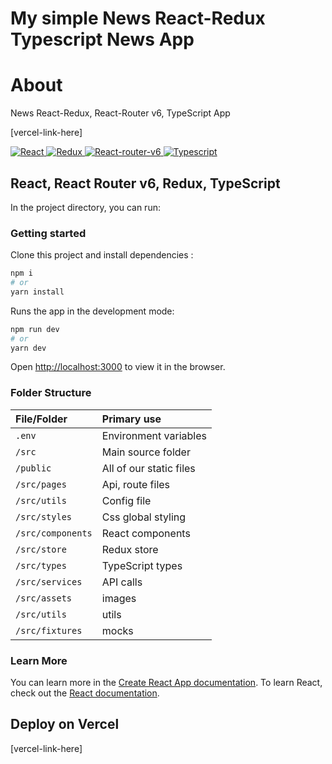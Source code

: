 # My simple News React-Redux Typescript News App

# About

News React-Redux, React-Router v6, TypeScript App

[vercel-link-here]

<a href="https://github.com/topics/react">
  <img src="https://img.shields.io/badge/React-blue" alt="React">
</a>
<a href="https://github.com/topics/redux">
  <img src="https://img.shields.io/badge/Redux-blue" alt="Redux">
</a>
<a href="https://github.com/topics/react-router">
  <img src="https://img.shields.io/badge/React_router-blue" alt="React-router-v6">
</a>
<a href="https://github.com/topics/typescript">
  <img src="https://img.shields.io/badge/TypeScript-blue" alt="Typescript">
</a>

## React, React Router v6, Redux, TypeScript

In the project directory, you can run:

### Getting started

Clone this project and install dependencies :

```bash
npm i
# or
yarn install
```
Runs the app in the development mode:

```bash
npm run dev
# or
yarn dev
```

Open [http://localhost:3000](http://localhost:3000) to view it in the browser.

### Folder Structure

| File/Folder  	   									| Primary use    																								|
| :-------------------------------- | :------------------------------------------------------------ |
| `.env`				          					| Environment variables       		|
| `/src`				          					| Main source folder  			    		|
| `/public`          			 					| All of our static files																				|
| `/src/pages`			           			| Api, route files 						 																  |
| `/src/utils`			           			| Config file																  |
| `/src/styles`			         				| Css global styling 																						|
| `/src/components`       					| React components    																					| 						 																  |
| `/src/store`			           			| Redux store																  |						 			|
| `/src/types`			           			| TypeScript types																  |						|
| `/src/services`			           		| API calls																  | 						 			|
| `/src/assets`			           		  | images																  |						 					|
| `/src/utils`			           		  | utils																  |						 						|
| `/src/fixtures`			           		| mocks															  |                         |


### Learn More

You can learn more in the [Create React App documentation](https://facebook.github.io/create-react-app/docs/getting-started).
To learn React, check out the [React documentation](https://reactjs.org/).

## Deploy on Vercel
[vercel-link-here]
